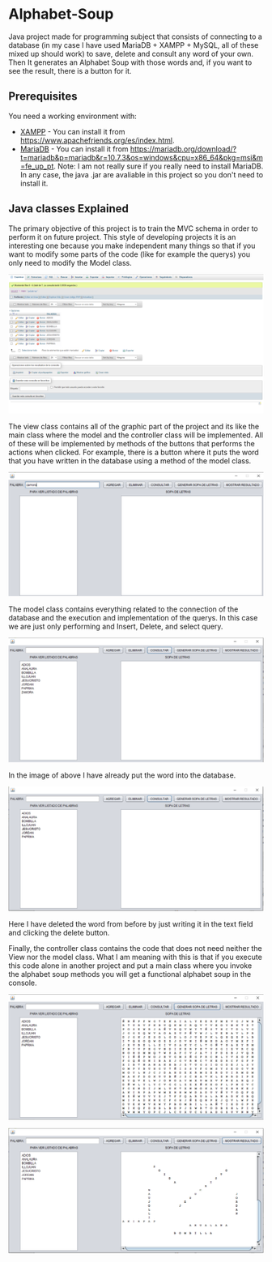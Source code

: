 # Alphabet-Soup
Java project made for programming subject that consists of connecting to a database (in my case I have used MariaDB + XAMPP + MySQL, all of these mixed up should work) to save, delete and consult any word of your own. Then It generates an Alphabet Soup with those words and, if you want to see the result, there is a button for it.

## Prerequisites

You need a working environment with:

* [XAMPP](https://www.apachefriends.org/es/index.html) - You can install it from https://www.apachefriends.org/es/index.html.
* [MariaDB](https://mariadb.org) - You can install it from https://mariadb.org/download/?t=mariadb&p=mariadb&r=10.7.3&os=windows&cpu=x86_64&pkg=msi&m=fe_up_pt.
Note: I am not really sure if you really need to install MariaDB. In any case, the java .jar are avaliable in this project so you don't need to install it.

## Java classes Explained

The primary objective of this project is to train the MVC schema in order to perform it on future project. 
This style of developing projects it is an interesting one because you make independent many things so that if you want to modify some parts of the code (like for example the querys) you only need to modify the Model class.

![Image text](https://github.com/JohanSantanaGalvanJob/Alphabet-Soup/blob/master/README_images/base_de_datos.PNG)

The view class contains all of the graphic part of the project and its like the main class where the model and the controller class will be implemented.
All of these will be implemented by methods of the buttons that performs the actions when clicked. For example, there is a button where it puts the word that you have written in the database using a method of the model class.

![Image text](https://github.com/JohanSantanaGalvanJob/Alphabet-Soup/blob/master/README_images/palabra.PNG)

The model class contains everything related to the connection of the database and the execution and implementation of the querys. In this case we are just only performing and Insert, Delete, and select query.

![Image text](https://github.com/JohanSantanaGalvanJob/Alphabet-Soup/blob/master/README_images/consultar.PNG)

In the image of above I have already put the word into the database.

![Image text](https://github.com/JohanSantanaGalvanJob/Alphabet-Soup/blob/master/README_images/eliminar.PNG)

Here I have deleted the word from before by just writing it in the text field and clicking the delete button.

Finally, the controller class contains the code that does not need neither the View nor the model class. What I am meaning with this is that if you execute this code alone in another project and put a main class where you invoke the alphabet soup methods you will get a functional alphabet soup in the console.

![Image text](https://github.com/JohanSantanaGalvanJob/Alphabet-Soup/blob/master/README_images/generacion_sopa_de_letras.PNG)

![Image text](https://github.com/JohanSantanaGalvanJob/Alphabet-Soup/blob/master/README_images/mostrar_resultado.PNG)
